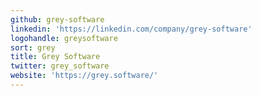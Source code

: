```yaml
---
github: grey-software
linkedin: 'https://linkedin.com/company/grey-software'
logohandle: greysoftware
sort: grey
title: Grey Software
twitter: grey_software
website: 'https://grey.software/'
---
```

